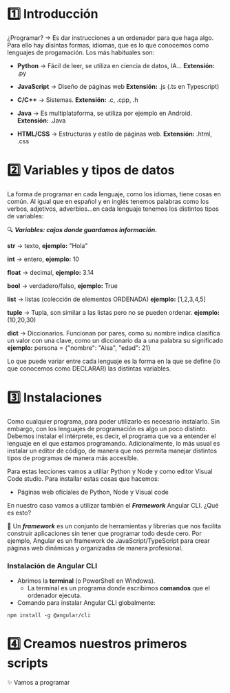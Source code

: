 # 1️⃣ Introducción

¿Programar? -> Es dar instrucciones a un ordenador para que haga algo. Para ello hay disintas formas, idiomas, que es lo que conocemos como lenguajes de progamación. Los más habituales son:

- **Python** → Fácil de leer, se utiliza en ciencia de datos, IA... **Extensión:** .py
 
- **JavaScript** → Diseño de páginas web **Extensión:** .js (.ts en Typescript)
 
- **C/C++** → Sistemas. **Extensión:** .c, .cpp, .h
 
- **Java** → Es multiplataforma, se utiliza por ejemplo en Android. **Extensión:** .Java
 
- **HTML/CSS** → Estructuras y estilo de páginas web. **Extensión:** .html, .css 


# 2️⃣ Variables y tipos de datos

La forma de programar en cada lenguaje, como los idiomas, tiene cosas en común. Al igual que en español y en inglés tenemos palabras como los verbos, adjetivos, adverbios...en cada lenguaje tenemos los distintos tipos de variables:

🔍 ***Variables: cajas donde guardamos información.***

**str** → texto, **ejemplo:** "Hola"

**int** → entero, **ejemplo:** 10

**float** → decimal, **ejemplo:** 3.14

**bool** → verdadero/falso, **ejemplo:** True

**list** → listas (colección de elementos ORDENADA) **ejemplo:** [1,2,3,4,5]

**tuple** → Tupla, son similar a las listas pero no se pueden ordenar. **ejemplo:** (10,20,30)

**dict** → Diccionarios. Funcionan por pares, como su nombre indica clasifica un valor con una clave, como un diccionario da a una palabra su significado **ejemplo:** persona = {"nombre": "Aisa", "edad": 21}


Lo que puede variar entre cada lenguaje es la forma en la que se define (lo que conocemos como DECLARAR) las distintas variables.



# 3️⃣ Instalaciones

Como cualquier programa, para poder utilizarlo es necesario instalarlo. Sin embargo, con los lenguajes de programación es algo un poco distinto. Debemos instalar el intérprete, es decir, el programa que va a entender el lenguaje en el que estamos programando. Adicionalmente, lo más usual es instalar un editor de código, de manera que nos permita manejar distintos tipos de programas de manera más accesible.

Para estas lecciones vamos a utiliar Python y Node y como editor Visual Code studio. Para installar estas cosas que hacemos:

- Páginas web oficiales de Python, Node y Visual code

En nuestro caso vamos a utilizar también el ***Framework*** Angular CLI. ¿Qué es esto?

🔎 Un ***framework*** es un conjunto de herramientas y librerías que nos facilita construir aplicaciones sin tener que programar todo desde cero. Por ejemplo, Angular es un framework de JavaScript/TypeScript para crear páginas web dinámicas y organizadas de manera profesional.

### Instalación de Angular CLI
- Abrimos la **terminal** (o PowerShell en Windows).  
  - La terminal es un programa donde escribimos **comandos** que el ordenador ejecuta.  
- Comando para instalar Angular CLI globalmente:

``npm install -g @angular/cli``

# 4️⃣ Creamos nuestros primeros scripts

✨ Vamos a programar